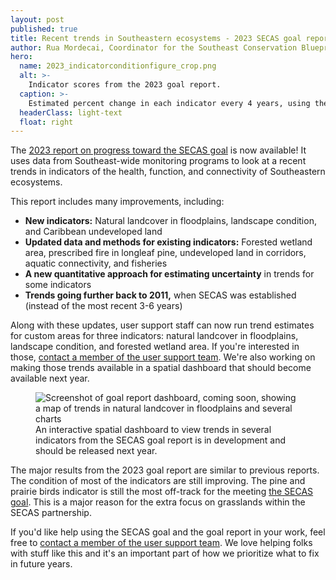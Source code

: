 ```yaml
---
layout: post
published: true
title: Recent trends in Southeastern ecosystems - 2023 SECAS goal report released!
author: Rua Mordecai, Coordinator for the Southeast Conservation Blueprint
hero:
  name: 2023_indicatorconditionfigure_crop.png
  alt: >-
    Indicator scores from the 2023 goal report.
  caption: >-
    Estimated percent change in each indicator every 4 years, using the best available data since SECAS was established in 2011.
  headerClass: light-text
  float: right
---
```

The [2023 report on progress toward the SECAS goal](https://secassoutheast.org/pdf/SECAS-goal-report-2023.pdf) is now available! It uses data from Southeast-wide monitoring programs to look at a recent trends in indicators of the health, function, and connectivity of Southeastern ecosystems. 

This report includes many improvements, including:

- **New indicators:** Natural landcover in floodplains, landscape condition, and Caribbean undeveloped land
- **Updated data and methods for existing indicators:** Forested wetland area, prescribed fire in longleaf pine, undeveloped land in corridors, aquatic connectivity, and fisheries  
- **A new quantitative approach for estimating uncertainty** in trends for some indicators
- **Trends going further back to 2011,** when SECAS was established (instead of the most recent 3-6 years)<!--more-->

Along with these updates, user support staff can now run trend estimates for custom areas for three indicators: natural landcover in floodplains, landscape condition, and forested wetland area. If you're interested in those, [contact a member of the user support team](https://secassoutheast.org/staff). We're also working on making those trends available in a spatial dashboard that should become available next year.

<figure>
  <img src="http://secassoutheast.org/images/DashboardSnip.png" alt="Screenshot of goal report dashboard, coming soon, showing a map of trends in natural landcover in floodplains and several charts"/>
  <figcaption>An interactive spatial dashboard to view trends in several indicators from the SECAS goal report is in development and should be released next year.</figcaption>
</figure>  

The major results from the 2023 goal report are similar to previous reports. The condition of most of the indicators are still improving. The pine and prairie birds indicator is still the most off-track for the meeting [the SECAS goal](https://secassoutheast.org/our-goal). This is a major reason for the extra focus on grasslands within the SECAS partnership. 

If you'd like help using the SECAS goal and the goal report in your work, feel free to [contact a member of the user support team](https://secassoutheast.org/staff). We love helping folks with stuff like this and it's an important part of how we prioritize what to fix in future years.
